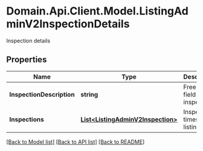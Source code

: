 # Domain.Api.Client.Model.ListingAdminV2InspectionDetails
Inspection details
## Properties

Name | Type | Description | Notes
------------ | ------------- | ------------- | -------------
**InspectionDescription** | **string** | Free text field for inspections | [optional] 
**Inspections** | [**List&lt;ListingAdminV2Inspection&gt;**](ListingAdminV2Inspection.md) | Inspection times of the listing | [optional] 

[[Back to Model list]](../README.md#documentation-for-models) [[Back to API list]](../README.md#documentation-for-api-endpoints) [[Back to README]](../README.md)

